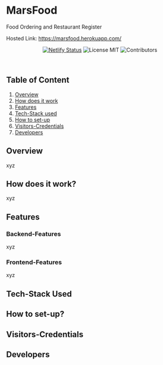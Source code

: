 # MarsFood

Food Ordering and Restaurant Register

Hosted Link: https://marsfood.herokuapp.com/

<div align="center" width="100%">

[![Netlify Status](https://api.netlify.com/api/v1/badges/d14b602c-8e13-4e58-9c11-0c1226124b82/deploy-status)](https://app.netlify.com/)
![License MIT](https://img.shields.io/github/license)
![Contributors](https://img.shields.io/github/contributors/marsian83/MarsFood)

</div>

<br>

## Table of Content
1. [Overview](#ow)
2. [How does it work](#how)
3. [Features](#feature)
4. [Tech-Stack used](#techstack)
5. [How to set-up](#setup)
6. [Visitors-Credentials](#visitor)
7. [Developers](#developers)


<a name="ow"></a>
## Overview
xyz

<a name="how"></a>
## How does it work?
xyz

<a name="feature"></a>
## Features

### Backend-Features
xyz

### Frontend-Features
xyz

<a name="techstack"></a>
## Tech-Stack Used

<a name="setup"></a>
## How to set-up?

<a name="visitor"></a>
## Visitors-Credentials

<a name="developers"></a>
## Developers




